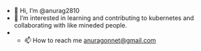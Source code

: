 - 👋 Hi, I’m @anurag2810
- 👀 I’m interested in learning and contributing to kubernetes and collaborating with like mineded people.
- - 📫 How to reach me anuragonnet@gmail.com

<!---
anurag2810/anurag2810 is a ✨ special ✨ repository because its `README.md` (this file) appears on your GitHub profile.
You can click the Preview link to take a look at your changes.
--->
